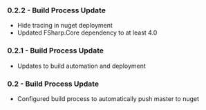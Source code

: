 ### 0.2.2 - Build Process Update
* Hide tracing in nuget deployment
* Updated FSharp.Core dependency to at least 4.0

### 0.2.1 - Build Process Update
* Updates to build automation and deployment

### 0.2 - Build Process Update
* Configured build process to automatically push master to nuget

